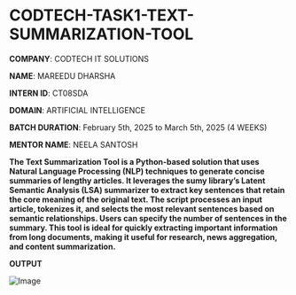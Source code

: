 # CODTECH-TASK1-TEXT-SUMMARIZATION-TOOL

**COMPANY**: CODTECH IT SOLUTIONS

**NAME**: MAREEDU DHARSHA

**INTERN ID**: CT08SDA

**DOMAIN**: ARTIFICIAL INTELLIGENCE

**BATCH DURATION**: February 5th, 2025 to March 5th, 2025 (4 WEEKS)

**MENTOR NAME**: NEELA SANTOSH

**The Text Summarization Tool is a Python-based solution that uses Natural Language Processing (NLP) techniques to generate concise summaries of lengthy articles. It leverages the sumy library’s Latent Semantic Analysis (LSA) summarizer to extract key sentences that retain the core meaning of the original text. The script processes an input article, tokenizes it, and selects the most relevant sentences based on semantic relationships. Users can specify the number of sentences in the summary. This tool is ideal for quickly extracting important information from long documents, making it useful for research, news aggregation, and content summarization.**

**OUTPUT**

![Image](https://github.com/user-attachments/assets/edf36329-49dd-4f1a-a0a1-2dd941b43033)
